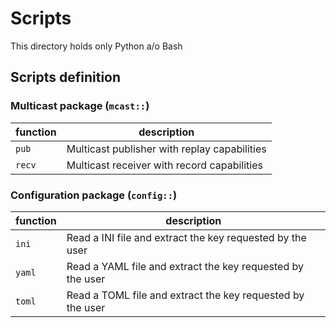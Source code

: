 # Scripts

This directory holds only Python a/o Bash 

## Scripts definition

### Multicast package (`mcast::`)

| function | description |
| --- | --- |
| `pub` | Multicast publisher with replay capabilities |
| `recv` | Multicast receiver with record capabilities |


### Configuration package (`config::`)

| function | description |
| --- | --- |
| `ini` | Read a INI file and extract the key requested by the user |
| `yaml` | Read a YAML file and extract the key requested by the user |
| `toml` | Read a TOML file and extract the key requested by the user |
